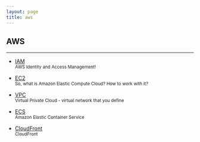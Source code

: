 ```yaml
---
layout: page
title: aws
---
```


## AWS

---

- [IAM](iam)
  <br>
  <small>AWS Identity and Access Management!</small>

- [EC2](ec2)
  <br>
  <small>So, what is Amazon Elastic Compute Cloud? How to work with it? </small>
  
- [VPC](vpc)
  <br>
  <small>Virtual Private Cloud - virtual network that you define </small>

- [ECS](ecs)
  <br>
  <small>Amazon Elastic Container Service</small>

- [CloudFront](cloudfront)
  <br>
  <small>CloudFront</small>
